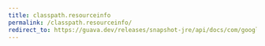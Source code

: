 ```yaml
---
title: classpath.resourceinfo
permalink: /classpath.resourceinfo/
redirect_to: https://guava.dev/releases/snapshot-jre/api/docs/com/google/common/reflect/ClassPath.ResourceInfo.html
---
```

